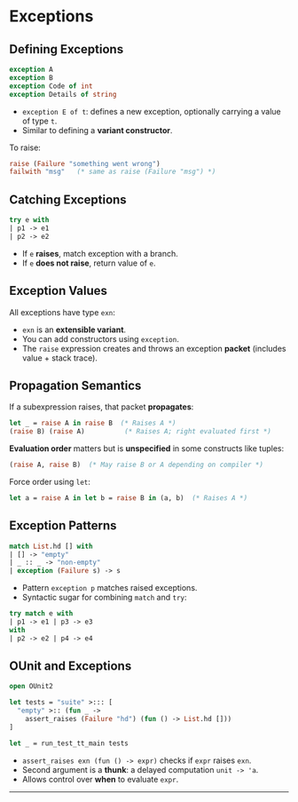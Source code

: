 # Exceptions

## Defining Exceptions

```ocaml
exception A
exception B
exception Code of int
exception Details of string
```

- `exception E of t`: defines a new exception, optionally carrying a value of type `t`.
- Similar to defining a **variant constructor**.

To raise:

```ocaml
raise (Failure "something went wrong")
failwith "msg"   (* same as raise (Failure "msg") *)
```

## Catching Exceptions

```ocaml
try e with
| p1 -> e1
| p2 -> e2
```

- If `e` **raises**, match exception with a branch.
- If `e` **does not raise**, return value of `e`.

## Exception Values

All exceptions have type `exn`:

- `exn` is an **extensible variant**.
- You can add constructors using `exception`.
- The `raise` expression creates and throws an exception **packet** (includes value + stack trace).

## Propagation Semantics

If a subexpression raises, that packet **propagates**:

```ocaml
let _ = raise A in raise B  (* Raises A *)
(raise B) (raise A)          (* Raises A; right evaluated first *)
```

 **Evaluation order** matters but is **unspecified** in some constructs like tuples:

```ocaml
(raise A, raise B)  (* May raise B or A depending on compiler *)
```

Force order using `let`:

```ocaml
let a = raise A in let b = raise B in (a, b)  (* Raises A *)
```

## Exception Patterns

```ocaml
match List.hd [] with
| [] -> "empty"
| _ :: _ -> "non-empty"
| exception (Failure s) -> s
```

- Pattern `exception p` matches raised exceptions.
- Syntactic sugar for combining `match` and `try`:

```ocaml
try match e with
| p1 -> e1 | p3 -> e3
with
| p2 -> e2 | p4 -> e4
```

## OUnit and Exceptions

```ocaml
open OUnit2

let tests = "suite" >::: [
  "empty" >:: (fun _ ->
    assert_raises (Failure "hd") (fun () -> List.hd []))
]

let _ = run_test_tt_main tests
```

- `assert_raises exn (fun () -> expr)` checks if `expr` raises `exn`.
- Second argument is a **thunk**: a delayed computation `unit -> 'a`.
- Allows control over **when** to evaluate `expr`.

---

